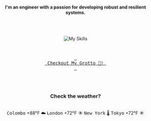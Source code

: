 <h4 align="center">I'm an engineer with a passion for developing robust and resilient systems.</h4>

<div align="center">
  <br/><br/>

![My Skills](https://go-skill-icons.vercel.app/api/icons?i=aws,azure,ts,go,docker,kubernetes,argocd,python&perline=4&theme=light)

<br/>

[<kbd> <br> Checkout My Grotto 🍵! <br> </kbd>](https://sathirak.me/)
  
</div>

<br/>
<br/>

<h3 align="center">Check the weather?</h3>
<!-- start-daily-update -->
<div align="center">
  <!-- Updated on Fri Jun 13 11:28:52 UTC 2025 -->
  <br>
  <kbd>Colombo</kbd> +88°F ☁️  <kbd>London</kbd> +72°F ☀️  <kbd>New York</kbd>  🌡️  <kbd>Tokyo</kbd> +72°F ☀️
</div>
<!-- end-daily-update -->
